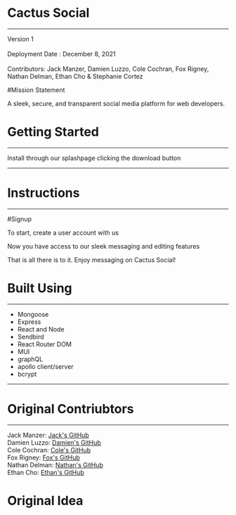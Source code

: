 # Cactus Social
---

<!-- link to deployed app -->
Version 1  
<br>
Deployment Date : December 8, 2021  
<br>
Contributors: Jack Manzer, Damien Luzzo, Cole Cochran, Fox Rigney, Nathan Delman, Ethan Cho & Stephanie Cortez


#Mission Statement

A sleek, secure, and transparent social media platform for web developers.

# Getting Started
---

Install through our splashpage clicking the download button
<!-- video of splashpage -->
---

# Instructions
---
#Signup

To start, create a user account with us 

<!-- image of usercreation button and usercreation page -->

Now you have access to our sleek messaging and editing features 

<!-- gif of sending or editing a message -->

That is all there is to it. Enjoy messaging on Cactus Social!

# Built Using
---

- Mongoose 
- Express 
- React and Node 
- Sendbird 
- React Router DOM
- MUI
- graphQL
- apollo client/server
- bcrypt

---
# Original Contriubtors
---

Jack Manzer: [Jack's GitHub](https://github.com/jackmanzer) <br>
Damien Luzzo: [Damien's GitHub](https://github.com/damienluzzo33)<br>
Cole Cochran: [Cole's GitHub](https://github.com/cole-cochran)<br>
Fox Rigney: [Fox's GitHub](https://github.com/foxrigney)<br>
Nathan Delman: [Nathan's GitHub](https://www.example.com)<br>
Ethan Cho: [Ethan's GitHub](https://github.com/echo1826)<br>


# Original Idea




